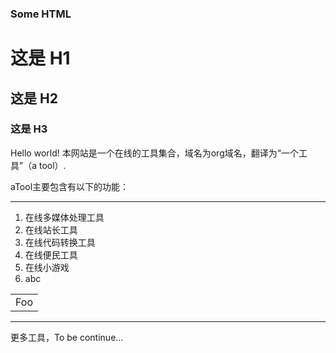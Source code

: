 ### Some HTML

# 这是 H1 #

## 这是 H2 ##

### 这是 H3 ######

Hello world! 本网站是一个在线的工具集合，域名为org域名，翻译为“一个工具”（a tool）.

aTool主要包含有以下的功能：

* * *

1.  在线多媒体处理工具
2.  在线站长工具
3.  在线代码转换工具
4.  在线便民工具
5.  在线小游戏
6.  abc

<table>
    <tr>
        <td>Foo</td>
    </tr>
</table>

* * *

更多工具，To be continue...